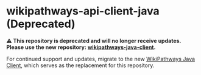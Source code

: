 # wikipathways-api-client-java (Deprecated)

**⚠️ This repository is deprecated and will no longer receive updates. Please use the new repository: [wikipathways-java-client](https://github.com/wikipathways/wikipathways-java-client).**

For continued support and updates, migrate to the new [WikiPathways Java Client](https://github.com/wikipathways/wikipathways-java-client), which serves as the replacement for this repository.
